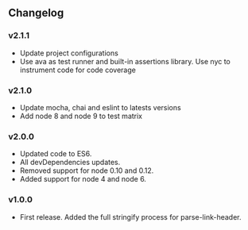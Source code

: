 ## Changelog

### v2.1.1
- Update project configurations
- Use ava as test runner and built-in assertions library. Use nyc to instrument code for code coverage

### v2.1.0
- Update mocha, chai and eslint to latests versions
- Add node 8 and node 9 to test matrix

### v2.0.0
- Updated code to ES6.
- All devDependencies updates.
- Removed support for node 0.10 and 0.12.
- Added support for node 4 and node 6.

### v1.0.0
- First release. Added the full stringify process for parse-link-header.
